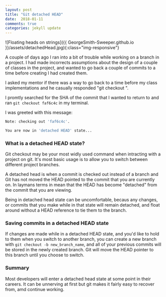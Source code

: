 ```yaml
---
layout: post
title: "Git detached HEAD"
date:  2018-01-11
comments: true
categories: jekyll update
---
```

![Floating heads on strings]({{ GeorgeSmith-Sweeper.github.io }}/assets/detachedHead.jpg){:class="img-responsive"}

A couple of days ago I ran into a bit of trouble while working on a branch in a project. I had made incorrects assumptions about the design of a couple of classes in the project, and wanted to go back a couple of commits to a time before creating I had created them.

I asked my mentor if there was a way to go back to a time before my class implementations and he casually responded "git checkout <SHA1 hash of commit>".

I promtly searched for the SHA of the commit that I wanted to return to and ran `git checkout faf6c4c` in my terminal.

I was greeted with this message:

```bash
Note: checking out 'faf6c4c'.

You are now in 'detached HEAD' state...
```

### What is a detached HEAD state?

Git checkout may be your most widly used command when intracting with a project on git. It's most basic usage is to allow you to switch between different project branches.

A detached head is when a commit is checked out instead of a branch and Git has not moved the HEAD pointed to the commit that you are currently on. In laymans terms in mean that the HEAD has become "detached" from the commit that you are viewing.

Being in detached head state can be uncomfortable, becaus any changes, or commits that you make while in that state will remain detached, and float around without a HEAD reference to tie them to the branch.

### Saving commits in a detached HEAD state

If changes are made while in a detached HEAD state, and you'd like to hold to them when you switch to another branch, you can create a new branch with `git checkout -b new_branch_name`, and all of your previous commits will be stored in the newly created branch. Git will move the HEAD pointer to this branch until you choose to switch.

### Summary

Most developers will enter a detached head state at some point in their careers. It can be unnerving at first but git makes it fairly easy to recover from, amd continue working.
